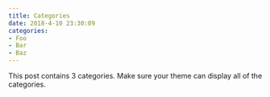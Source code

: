 ```yaml
---
title: Categories
date: 2018-4-10 23:30:09
categories:
- Foo
- Bar
- Baz
---
```


This post contains 3 categories. Make sure your theme can display all of the categories.
